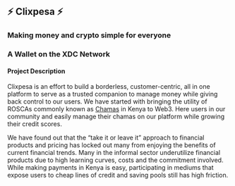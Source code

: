 ## ⚡ Clixpesa ⚡
### Making money and crypto simple for everyone

### A Wallet on the XDC Network 

#### Project Description

Clixpesa is an effort to build a borderless, customer-centric, all in one platform to serve as a trusted companion to manage money while giving back control to our users. 
We have started with bringing the utility of ROSCAs commonly known as [Chamas](<https://en.wikipedia.org/wiki/Chama_(investment)>) in Kenya to Web3. Here users in our community and easily manage their chamas on our platform while growing their credit scores.

We have found out that the “take it or leave it” approach to financial products and pricing has locked out many from enjoying the benefits of current financial trends. 
Many in the informal sector underutilize financial products due to high learning curves, costs and the commitment involved. 
While making payments in Kenya is easy, participating in mediums that expose users to cheap lines of credit and saving pools still has high friction.
